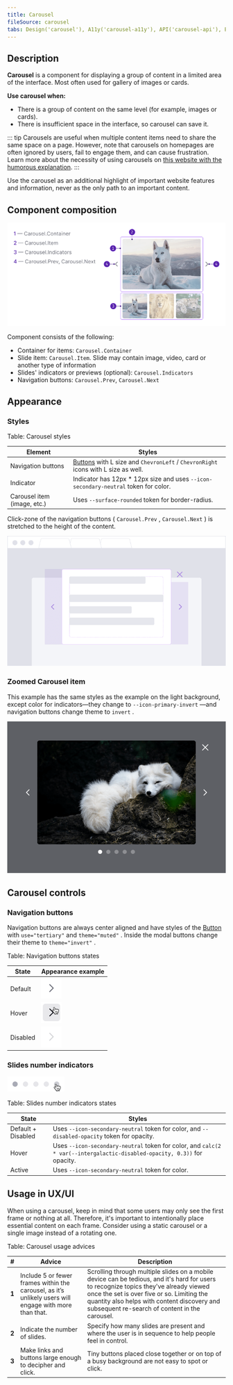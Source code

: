 ```yaml
---
title: Carousel
fileSource: carousel
tabs: Design('carousel'), A11y('carousel-a11y'), API('carousel-api'), Example('carousel-code'), Changelog('carousel-changelog')
---
```


## Description

**Carousel** is a component for displaying a group of content in a limited area of the interface. Most often used for gallery of images or cards.

**Use carousel when:**

- There is a group of content on the same level (for example, images or cards).
- There is insufficient space in the interface, so carousel can save it.

::: tip
Carousels are useful when multiple content items need to share the same space on a page. However, note that carousels on homepages are often ignored by users, fail to engage them, and can cause frustration. Learn more about the necessity of using carousels on [this website with the humorous explanation](http://shouldiuseacarousel.com/).
:::

Use the carousel as an additional highlight of important website features and information, never as the only path to an important content.

## Component composition

![](static/carousel-composition.png)

Component consists of the following:

- Container for items: `Carousel.Container`
- Slide item: `Carousel.Item`. Slide may contain image, video, card or another type of information
- Slides' indicators or previews (optional): `Carousel.Indicators`
- Navigation buttons: `Carousel.Prev`, `Carousel.Next`

## Appearance

### Styles

Table: Carousel styles

| Element                     | Styles                                                                                                         |
| --------------------------- | -------------------------------------------------------------------------------------------------------------- |
| Navigation buttons          | [Buttons](/components/button/button) with L size and `ChevronLeft` / `ChevronRight` icons with L size as well. |
| Indicator                   | Indicator has 12px \* 12px size and uses `--icon-secondary-neutral` token for color.                           |
| Carousel item (image, etc.) | Uses `--surface-rounded` token for border-radius.                                                              |

Click-zone of the navigation buttons ( `Carousel.Prev` , `Carousel.Next` ) is stretched to the height of the content.

![](static/click-zone-scheme.png)

### Zoomed Carousel item

This example has the same styles as the example on the light background, except color for indicators—they change to `--icon-primary-invert` —and navigation buttons change theme to `invert` .

![](static/carousel-dark.png)

## Carousel controls

### Navigation buttons

Navigation buttons are always center aligned and have styles of the [Button](/components/button/button) with `use="tertiary"` and `theme="muted"` . Inside the modal buttons change their theme to `theme="invert"` .

Table: Navigation buttons states

| State    | Appearance example       |
| -------- | ------------------------ |
| Default  | ![](static/default.png)  |
| Hover    | ![](static/hover.png)    |
| Disabled | ![](static/disabled.png) |

### Slides number indicators

![](static/default-indicators.png)

Table: Slides number indicators states

| State              | Styles                                                                                                                   |
| ------------------ | ------------------------------------------------------------------------------------------------------------------------ |
| Default + Disabled | Uses `--icon-secondary-neutral` token for color, and `--disabled-opacity` token for opacity.                             |
| Hover              | Uses `--icon-secondary-neutral` token for color, and `calc(2 * var(--intergalactic-disabled-opacity, 0.3))` for opacity. |
| Active             | Uses `--icon-secondary-neutral` token for color.                                                                         |

<!-- ## Animation

Default animation properties:

- Animation duration – `300`.
- Animation easing function – `ease-in-out`. -->

## Usage in UX/UI

When using a carousel, keep in mind that some users may only see the first frame or nothing at all. Therefore, it's important to intentionally place essential content on each frame. Consider using a static carousel or a single image instead of a rotating one.

Table: Carousel usage advices

| #     | Advice                                                                                                 | Description                                                                                                                                                                                                                                                                           |
| ----- | ------------------------------------------------------------------------------------------------------ | ------------------------------------------------------------------------------------------------------------------------------------------------------------------------------------------------------------------------------------------------------------------------------------- |
| **1** | Include 5 or fewer frames within the carousel, as it’s unlikely users will engage with more than that. | Scrolling through multiple slides on a mobile device can be tedious, and it's hard for users to recognize topics they've already viewed once the set is over five or so. Limiting the quantity also helps with content discovery and subsequent re-search of content in the carousel. |
| **2** | Indicate the number of slides.                                                                         | Specify how many slides are present and where the user is in sequence to help people feel in control.                                                                                                                                                                                 |
| **3** | Make links and buttons large enough to decipher and click.                                             | Tiny buttons placed close together or on top of a busy background are not easy to spot or click.                                                                                                                                                                                      |
